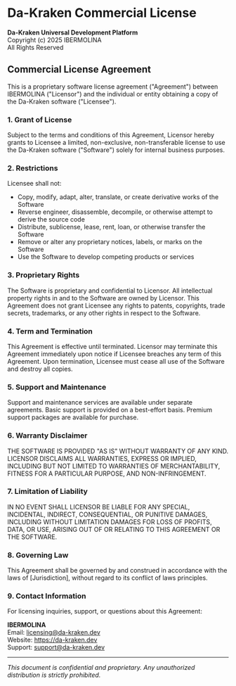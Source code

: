 # Da-Kraken Commercial License

**Da-Kraken Universal Development Platform**  
Copyright (c) 2025 IBERMOLINA  
All Rights Reserved

## Commercial License Agreement

This is a proprietary software license agreement ("Agreement") between IBERMOLINA ("Licensor") and the individual or entity obtaining a copy of the Da-Kraken software ("Licensee").

### 1. Grant of License

Subject to the terms and conditions of this Agreement, Licensor hereby grants to Licensee a limited, non-exclusive, non-transferable license to use the Da-Kraken software ("Software") solely for internal business purposes.

### 2. Restrictions

Licensee shall not:
- Copy, modify, adapt, alter, translate, or create derivative works of the Software
- Reverse engineer, disassemble, decompile, or otherwise attempt to derive the source code
- Distribute, sublicense, lease, rent, loan, or otherwise transfer the Software
- Remove or alter any proprietary notices, labels, or marks on the Software
- Use the Software to develop competing products or services

### 3. Proprietary Rights

The Software is proprietary and confidential to Licensor. All intellectual property rights in and to the Software are owned by Licensor. This Agreement does not grant Licensee any rights to patents, copyrights, trade secrets, trademarks, or any other rights in respect to the Software.

### 4. Term and Termination

This Agreement is effective until terminated. Licensor may terminate this Agreement immediately upon notice if Licensee breaches any term of this Agreement. Upon termination, Licensee must cease all use of the Software and destroy all copies.

### 5. Support and Maintenance

Support and maintenance services are available under separate agreements. Basic support is provided on a best-effort basis. Premium support packages are available for purchase.

### 6. Warranty Disclaimer

THE SOFTWARE IS PROVIDED "AS IS" WITHOUT WARRANTY OF ANY KIND. LICENSOR DISCLAIMS ALL WARRANTIES, EXPRESS OR IMPLIED, INCLUDING BUT NOT LIMITED TO WARRANTIES OF MERCHANTABILITY, FITNESS FOR A PARTICULAR PURPOSE, AND NON-INFRINGEMENT.

### 7. Limitation of Liability

IN NO EVENT SHALL LICENSOR BE LIABLE FOR ANY SPECIAL, INCIDENTAL, INDIRECT, CONSEQUENTIAL, OR PUNITIVE DAMAGES, INCLUDING WITHOUT LIMITATION DAMAGES FOR LOSS OF PROFITS, DATA, OR USE, ARISING OUT OF OR RELATING TO THIS AGREEMENT OR THE SOFTWARE.

### 8. Governing Law

This Agreement shall be governed by and construed in accordance with the laws of [Jurisdiction], without regard to its conflict of laws principles.

### 9. Contact Information

For licensing inquiries, support, or questions about this Agreement:

**IBERMOLINA**  
Email: licensing@da-kraken.dev  
Website: https://da-kraken.dev  
Support: support@da-kraken.dev  

---

*This document is confidential and proprietary. Any unauthorized distribution is strictly prohibited.*